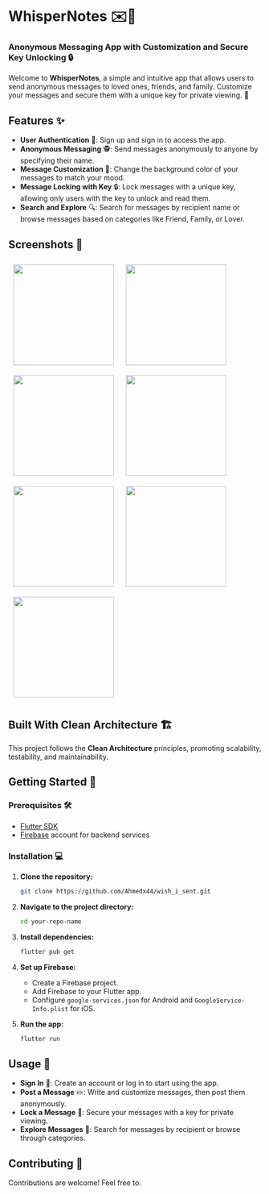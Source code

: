 # **WhisperNotes** ✉️💌

### **Anonymous Messaging App with Customization and Secure Key Unlocking 🔒**

Welcome to **WhisperNotes**, a simple and intuitive app that allows users to send anonymous messages to loved ones, friends, and family. Customize your messages and secure them with a unique key for private viewing. 🔑

## **Features** ✨

- **User Authentication** 🔐: Sign up and sign in to access the app.
- **Anonymous Messaging** 🕵️: Send messages anonymously to anyone by specifying their name.
- **Message Customization** 🎨: Change the background color of your messages to match your mood.
- **Message Locking with Key** 🔒: Lock messages with a unique key, allowing only users with the key to unlock and read them.
- **Search and Explore** 🔍: Search for messages by recipient name or browse messages based on categories like Friend, Family, or Lover.

## **Screenshots** 📸
<img src="https://github.com/user-attachments/assets/22e08444-ce63-4239-a44f-d1e3650a0497" width="200" style="margin: 10px;" />
<img src="https://github.com/user-attachments/assets/26800f1f-de3f-4db3-ba5a-2a47b5c96f7d" width="200" style="margin: 10px;" />
<img src="https://github.com/user-attachments/assets/3816a4d8-6e78-493c-ac48-4a48a69daa9f" width="200" style="margin: 10px;" />
<img src="https://github.com/user-attachments/assets/499ad0e7-c610-496a-9d0f-96faa114b4c6" width="200" style="margin: 10px;" />
<img src="https://github.com/user-attachments/assets/fefc48c7-6834-43ba-800b-5d51f33ef176" width="200" style="margin: 10px;" />
<img src="https://github.com/user-attachments/assets/c393669a-56f9-4903-8143-4563c99f4099" width="200" style="margin: 10px;" />
<img src="https://github.com/user-attachments/assets/7aaeae4d-e96f-439e-86cf-67b3f3a4b127" width="200" style="margin: 10px;" />

## **Built With Clean Architecture** 🏗️

This project follows the **Clean Architecture** principles, promoting scalability, testability, and maintainability.

## **Getting Started** 🚀

### **Prerequisites** 🛠️

- [Flutter SDK](https://flutter.dev/docs/get-started/install)
- [Firebase](https://firebase.google.com/) account for backend services

### **Installation** 💻

1. **Clone the repository:**
   ```bash
   git clone https://github.com/Ahmedx44/wish_i_sent.git
   ```

2. **Navigate to the project directory:**
   ```bash
   cd your-repo-name
   ```

3. **Install dependencies:**
   ```bash
   flutter pub get
   ```

4. **Set up Firebase:**
   - Create a Firebase project.
   - Add Firebase to your Flutter app.
   - Configure `google-services.json` for Android and `GoogleService-Info.plist` for iOS.

5. **Run the app:**
   ```bash
   flutter run
   ```

## **Usage** 📱

- **Sign In** 🔐: Create an account or log in to start using the app.
- **Post a Message** ✏️: Write and customize messages, then post them anonymously.
- **Lock a Message** 🔑: Secure your messages with a key for private viewing.
- **Explore Messages** 🔎: Search for messages by recipient or browse through categories.

## **Contributing** 🤝

Contributions are welcome! Feel free to:


